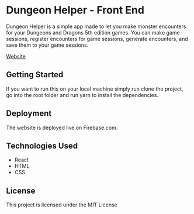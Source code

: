 # Dungeon Helper - Front End

Dungeon Helper is a simple app made to let you make monster encounters for your Dungeons and Dragons 5th edition games. You can make game sessions, register encounters for game sessions, generate encounters, and save them to your game sessions. 

[Website](https://dungeon-helper.com/) 


## Getting Started

If you want to run this on your local machine simply run clone the project, go into the root folder and run yarn to install the dependencies.

## Deployment

The website is deployed live on Firebase.com.

## Technologies Used

* React
* HTML
* CSS

## License

This project is licensed under the MIT License 
